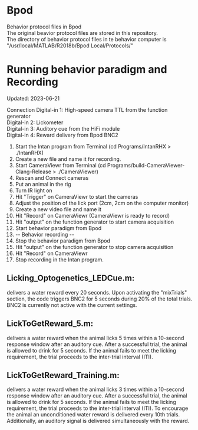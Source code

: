 # Bpod
Behavior protocol files in Bpod  
The original beavior protocol files are stored in this repository.  
The directory of behavior protocol files in te behavior computer is  
"/usr/local/MATLAB/R2018b/Bpod Local/Protocols/"

# Running behavior paradigm and Recording   
Updated: 2023-06-21

Connection
Digital-in 1: High-speed camera TTL from the function generator   
Digital-in 2: Lickometer   
Digital-in 3: Auditory cue from the HiFi module   
Digital-in 4: Reward delivery from Bpod BNC2   

1. Start the Intan program from Terminal (cd Programs/IntanRHX > ./IntanRHX)
2. Create a new file and name it for recording.
3. Start CameraViewr from Terminal (cd Programs/build-CameraViewer-Clang-Release > ./CameraViewer)
4. Rescan and Connect cameras
5. Put an animal in the rig
6. Turn IR light on
7. Hit "Trigger" on CameraViewr to start the cameras
8. Adjust the position of the lick port (2cm, 2cm on the computer monitor)
9. Create a new video file and name it
10. Hit "Record" on CameraViewr (CameraViewr is ready to record)
11. Hit "output" on the function generator to start camera acquisition
12. Start behavior paradigm from Bpod
13. -- Behavior recording --
14. Stop the behavior paradigm from Bpod
15. Hit "output" on the function generator to stop camera acquisition
16. Hit "Record" on CameraViewr
17. Stop recording in the Intan program.

## Licking_Optogenetics_LEDCue.m: 
delivers a water reward every 20 seconds. Upon activating the "mixTrials" section, the code triggers BNC2 for 5 seconds during 20% of the total trials. BNC2 is currently not active with the current settings.

## LickToGetReward_5.m: 
delivers a water reward when the animal licks 5 times within a 10-second response window after an auditory cue. After a successful trial, the animal is allowed to drink for 5 seconds. If the animal fails to meet the licking requirement, the trial proceeds to the inter-trial interval (ITI). 

## LickToGetReward_Training.m: 
delivers a water reward when the animal licks 3 times within a 10-second response window after an auditory cue. After a successful trial, the animal is allowed to drink for 5 seconds. If the animal fails to meet the licking requirement, the trial proceeds to the inter-trial interval (ITI). To encourage the animal an unconditioned water reward is delivered every 10th trials. Additionally, an auditory signal is delivered simultaneously with the reward. 
